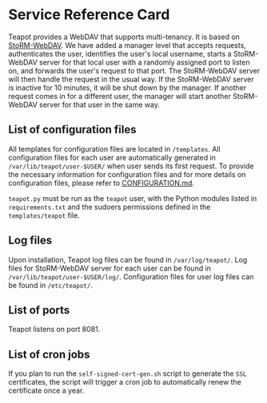 # Service Reference Card

Teapot provides a WebDAV that supports multi-tenancy. It is based on
[StoRM-WebDAV](https://github.com/italiangrid/storm-webdav). We have added a
manager level that accepts requests, authenticates the user, identifies the
user's local username, starts a StoRM-WebDAV server for that local user with a
randomly assigned port to listen on, and forwards the user's request to that
port. The StoRM-WebDAV server will then handle the request in the usual way. If
the StoRM-WebDAV server is inactive for 10 minutes, it will be shut down by the
manager. If another request comes in for a different user, the manager will
start another StoRM-WebDAV server for that user in the same way.

## List of configuration files

All templates for configuration files are located in `/templates`. All
configuration files for each user are automatically generated in
`/var/lib/teapot/user-$USER/` when user sends its first request. To provide the
necessary information for configuration files and for more details on
configuration files, please refer to
[CONFIGURATION.md](https://github.com/interTwin-eu/teapot/blob/main/CONFIGURATION.md).

`teapot.py` must be run as the `teapot` user, with the Python modules listed in
`requirements.txt` and the sudoers permissions defined in the `templates/teapot` file.

## Log files

Upon installation, Teapot log files can be found in `/var/log/teapot/`. Log files for
StoRM-WebDAV server for each user can be found in `/var/lib/teapot/user-$USER/log/`.
Configuration files for user log files can be found in `/etc/teapot/`.

## List of ports

Teapot listens on port 8081.

## List of cron jobs

If you plan to run the `self-signed-cert-gen.sh` script to generate the `SSL`
certificates, the script will trigger a cron job to automatically renew the
certificate once a year.
